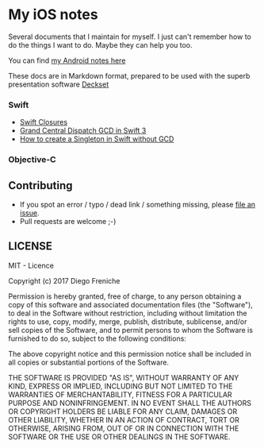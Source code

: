 # My iOS notes

Several documents that I maintain for myself. I just can't remember how to do the things I want to do. Maybe they can help you too. 

You can find [my Android notes here](https://github.com/dfreniche/android-documentation)

These docs are in Markdown format, prepared to be used with the superb presentation software [Deckset](http://www.decksetapp.com/)


### Swift

- [Swift Closures](swift/closures/closures-swift.md)
- [Grand Central Dispatch GCD in Swift 3](swift/GCD/GCD-Swift3.md)
- [How to create a Singleton in Swift without GCD](swift/singleton/singleton.md)

### Objective-C


## Contributing

- If you spot an error / typo / dead link / something missing, please [file an issue](https://github.com/dfreniche/ios-documentation/issues).
- Pull requests are welcome ;-)

## LICENSE

MIT - Licence

Copyright (c) 2017 Diego Freniche

Permission is hereby granted, free of charge, to any person obtaining a copy of this software and associated documentation files (the "Software"), to deal in the Software without restriction, including without limitation the rights to use, copy, modify, merge, publish, distribute, sublicense, and/or sell copies of the Software, and to permit persons to whom the Software is furnished to do so, subject to the following conditions:

The above copyright notice and this permission notice shall be included in all copies or substantial portions of the Software.

THE SOFTWARE IS PROVIDED "AS IS", WITHOUT WARRANTY OF ANY KIND, EXPRESS OR IMPLIED, INCLUDING BUT NOT LIMITED TO THE WARRANTIES OF MERCHANTABILITY, FITNESS FOR A PARTICULAR PURPOSE AND NONINFRINGEMENT. IN NO EVENT SHALL THE AUTHORS OR COPYRIGHT HOLDERS BE LIABLE FOR ANY CLAIM, DAMAGES OR OTHER LIABILITY, WHETHER IN AN ACTION OF CONTRACT, TORT OR OTHERWISE, ARISING FROM, OUT OF OR IN CONNECTION WITH THE SOFTWARE OR THE USE OR OTHER DEALINGS IN THE SOFTWARE.
